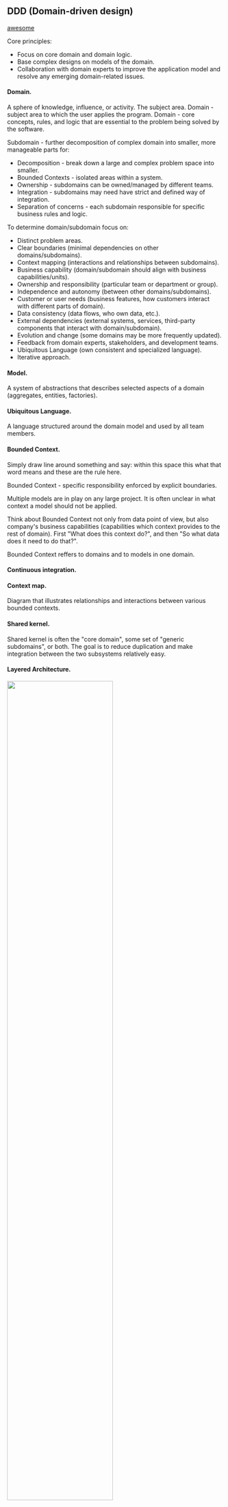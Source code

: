 DDD (Domain-driven design)
-

[awesome](https://github.com/heynickc/awesome-ddd)

Core principles:
* Focus on core domain and domain logic.
* Base complex designs on models of the domain.
* Collaboration with domain experts to improve the application model and resolve any emerging domain-related issues.

#### Domain.

A sphere of knowledge, influence, or activity. The subject area.
Domain - subject area to which the user applies the program.
Domain - core concepts, rules, and logic that are essential to the problem being solved by the software.

Subdomain - further decomposition of complex domain into smaller, more manageable parts for:
* Decomposition -  break down a large and complex problem space into smaller.
* Bounded Contexts - isolated areas within a system.
* Ownership - subdomains can be owned/managed by different teams.
* Integration - subdomains may need have strict and defined way of integration.
* Separation of concerns - each subdomain responsible for specific business rules and logic.

To determine domain/subdomain focus on:
* Distinct problem areas.
* Clear boundaries (minimal dependencies on other domains/subdomains).
* Context mapping (interactions and relationships between subdomains).
* Business capability (domain/subdomain should align with business capabilities/units).
* Ownership and responsibility (particular team or department or group).
* Independence and autonomy (between other domains/subdomains).
* Customer or user needs (business features, how customers interact with different parts of domain).
* Data consistency (data flows, who own data, etc.).
* External dependencies (external systems, services, third-party components that interact with domain/subdomain).
* Evolution and change (some domains may be more frequently updated).
* Feedback from domain experts, stakeholders, and development teams.
* Ubiquitous Language (own consistent and specialized language).
* Iterative approach.

#### Model.

A system of abstractions that describes selected aspects of a domain
(aggregates, entities, factories).

#### Ubiquitous Language.

A language structured around the domain model
and used by all team members.

#### Bounded Context.

Simply draw line around something and say:
within this space this what that word means and these are the rule here.

Bounded Context - specific responsibility enforced by explicit boundaries.

Multiple models are in play on any large project.
It is often unclear in what context a model should not be applied.

Think about Bounded Context not only from data point of view,
but also company's business capabilities (capabilities which context provides to the rest of domain).
First "What does this context do?", and then "So what data does it need to do that?".

Bounded Context reffers to domains and to models in one domain.

#### Continuous integration.

#### Context map.

Diagram that illustrates relationships and interactions between various bounded contexts.

#### Shared kernel.

Shared kernel is often the "core domain", some set of "generic subdomains", or both.
The goal is to reduce duplication and make integration between the two subsystems relatively easy.

#### Layered Architecture.

<img src="https://gist.github.com/cn007b/384d6938ebef985347b29c15476b55c5/raw/95e80250d0c5968b3d541c8d1f81be8876a721c6/ddd.LayeredArchitecture.png" width="70%" />

* User Interface - Responsible for presenting information to the user and
interpreting user commands.

* Application - This is a thin layer which coordinates the application activity.
It does not contain business logic.
It does not hold the state of the business objects,
but it can hold the state of an application task progress.
(Used by external consumers to talk to your system).
(Application services should generally **represent all possible use cases**).
(It can check whether a domain object exists or not and throw exceptions accordingly).

* Domain - This layer contains information about the domain.
This is the **heart of the business software**.
The state of business objects is held here.
Persistence of the business objects and possibly their state is delegated to
the infrastructure layer.

* Infrastructure - This layer acts as a supporting library for all the other layers.
It provides communication between layers,
implements persistence for business objects, contains
supporting libraries for the user interface layer, etc.
(Order is a domain concept, whereas Table and Column and so on are infrastructure concerns).
(Here we put all the **implementations of the interfaces defined in the domain layer**).

Example:
````
src/Domain/Model/ParticularModel/ParticularModel.php - Doctrine entity.
src/Domain/Model/ParticularModel/DTO/ParticularModel.php.
src/Domain/Model/ParticularModel/Service/Command/CreateParticularModel.php - (CQRS) Call persister commands.
src/Domain/Model/ParticularModel/Service/Query/CreateParticularModel.php - (CQRS) Call persister commands.
src/Infrastructure/Command/ParticularModel/PersisterDoctrine.php - Doctrine EM Wrapper.
src/Infrastructure/DataProvider/
````

#### Entities.

An object that is not defined by its attributes,
but rather by a thread of continuity and its identity.
Is a category of objects which seem to have an identity.

#### Value Objects (VO).

An object that contains attributes but has no conceptual identity.
VOs must be placed in application layer
because only this layer aware how to interact with domain layer from the outside world.
VO must be immutable.

#### Modules.

For a large and complex application, the model tends to grow
bigger and bigger. The model reaches a point where it is hard to
talk about as a whole, and understanding the relationships and
interactions between different parts becomes difficult. For that
reason, it is necessary to organize the model into modules.
Modules are used as a method of organizing related concepts
and tasks in order to reduce complexity.

Each module must have src directory.
This folder contains all the code necessary for this bounded context to work:
domain code and infrastructure code.

Something like:
````
├──composer.json
├──composer.lock
├──src
│  └── BuyIt
│      ├── Billing
│      │   ├── Domain
│      │   │   ├── Model
│      │   │   │   ├ Bill (contains: factory + model|entity + events + interface for repository & cqrs)
│      │   │   │   ├ Order
│      │   │   │   └ Waybill
│      │   │   └── Service
│      │   └── Infrastructure
│      │       ├── Logging
│      │       ├── Messaging
│      │       ├── FullTextSearching
│      │       │   └── Elastica
│      │       └── Persistence
│      │           ├── Doctrine
│      │           ├── SQL
│      │           └── InMemory
│      ├── Catalog
│      ├── Common
│      └── Identity
└── tests
````

#### Aggregates.

A collection of objects that are bound together by a root entity.
A model can contain a large number of domain objects.
No matter how much consideration we put in the design, it happens
that many objects are associated with one another, creating a
complex net of relationships.
There are several types of associations (one-to-one, many-to-many...).

A DDD aggregate is a cluster of domain objects
that can be treated as a single unit.

Car it is aggregate for: wheels, engine, spark and fuel, etc.

#### Domain Event.

A domain object that defines an event (something that happens, when X happens to Y).

* Modeling a Domain Event is like writing a news article.
* Publishing a Domain Event is like printing the article on the paper.
* Spreading a Domain Event is like sending the newspaper so everyone can read the article.

#### DBAL - Database Abstraction Layer.

Active Record ORMs not good for DDD, because:
* Active Record pattern assumes a one-to-one relation between an entity and a database table.
And in a rich domain model sometimes entities are constructed with information
that may come from different data sources.
* Advanced things like collections or inheritance are tricky to implement.
* Possible persistence leakage into the domain model
by coupling the domain model with the ORM.

ORM Doctrine is an implementation of the Data Mapper pattern.

Doctrine annotations is bad for DDD, because:
* Domain concerns are mixed with infrastructure concerns.
* If the entity were required to be persisted using another entity
manager and with a different mapping metadata, it would not be possible.

So better use XML mapping files.

#### Factory.

Methods for creating domain objects
should be delegated to a specialized Factory.

#### CQRS.

Command Query Responsibility Segregation.

#### Service.

When an operation does not conceptually belong to any object.
An object does not have an internal state, and its purpose is to simply provide
functionality for the domain.
We should not create a Service for every operation needed.
But when such an operation stands out as an important concept in the domain,
a Service should be created for it.

There are three characteristics of a Service:
1. The operation performed by the Service refers to a domain
concept which does not naturally belong to an Entity or Value Object.
2. The operation performed refers to other objects in the domain.
3. The operation is stateless.

There are typically three different types of service:
* Application (middleware between the outside world and the domain logic).
* Domain (domain services are stateless).
* Infrastructure (sending emails, logging meaningful data etc).

In DDD, transactions are handled at the Application layer (for example TransactionalApplicationService).

Domain Services are used to describe things into the domain,
operations that don’t belong to entities nor value objects.
(Cross-aggregate behavor, repositories, external services).

#### DTO - Data transfer object.

Communication between the delivery mechanism
and the domain is carried by data structures called DTO.

DTO is something like request/response VO for domain.
DTO does not have any behavior except for storage and retrieval of its own data.
DTOs are simple objects that should not contain any business logic.

Interface to DTO must be placed in domain layer.
Particular DTO implementation (mysql, mongo, etc) must be placed in infrastructure layer
because it contains specific stuff (related to rows in mysql, how to get data, how to transform, etc).

DTO it's just data container which used **to transport data between different layers**.

#### Repositories.

Methods for retrieving domain objects
should delegate to a specialized Repository object
such that alternative storage implementations may be easily interchanged.

Repositories are not DAOs.

#### DAO - Data access object.

Typically a DAO would contain CRUD methods for a particular domain object.
DAOs must be placed in domain layer.

## Real problems.

* Configs and DI (especially DI) must be placed outside any layer (user-interface, application, domain, infrastructure)
  because they are not part of any layer.

* Exceptions must be present in each layer,
  with purpose to describe particular problems of certain layer.

Domain event publisher, and technical stuff (publisher-subscriber or bus patterns internal implementations)?
Switch from one php framework to another?
Switch from one front-end framework to another? ~~And server-side rendering?~~

Confusion:
* VO, DTO - own meaning in Java world.
* Entity - own meaning in symfony world.
